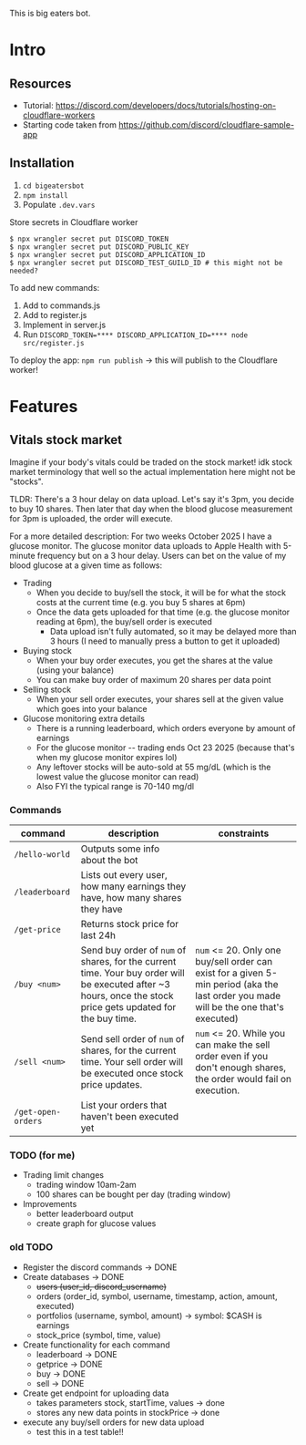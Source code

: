 This is big eaters bot.

# Intro
## Resources
- Tutorial: https://discord.com/developers/docs/tutorials/hosting-on-cloudflare-workers
- Starting code taken from https://github.com/discord/cloudflare-sample-app

## Installation
1. `cd bigeatersbot`
2. `npm install`
3. Populate `.dev.vars`

Store secrets in Cloudflare worker
```
$ npx wrangler secret put DISCORD_TOKEN
$ npx wrangler secret put DISCORD_PUBLIC_KEY
$ npx wrangler secret put DISCORD_APPLICATION_ID
$ npx wrangler secret put DISCORD_TEST_GUILD_ID # this might not be needed?
```

To add new commands:
1. Add to commands.js
2. Add to register.js
3. Implement in server.js
4. Run `DISCORD_TOKEN=**** DISCORD_APPLICATION_ID=**** node src/register.js`

To deploy the app:
`npm run publish` -> this will publish to the Cloudflare worker!

# Features
## Vitals stock market
Imagine if your body's vitals could be traded on the stock market! idk stock market terminology that well so the actual implementation here might not be "stocks".

TLDR: There's a 3 hour delay on data upload. Let's say it's 3pm, you decide to buy 10 shares. Then later that day when the blood glucose measurement for 3pm is uploaded, the order will execute.

For a more detailed description: For two weeks October 2025 I have a glucose monitor. The glucose monitor data uploads to Apple Health with 5-minute frequency but on a 3 hour delay. Users can bet on the value of my blood glucose at a given time as follows:
- Trading
    - When you decide to buy/sell the stock, it will be for what the stock costs at the current time (e.g. you buy 5 shares at 6pm)
    - Once the data gets uploaded for that time (e.g. the glucose monitor reading at 6pm), the buy/sell order is executed
        - Data upload isn't fully automated, so it may be delayed more than 3 hours (I need to manually press a button to get it uploaded)
- Buying stock
    - When your buy order executes, you get the shares at the value (using your balance)
    - You can make buy order of maximum 20 shares per data point
- Selling stock
    - When your sell order executes, your shares sell at the given value which goes into your balance
- Glucose monitoring extra details
    - There is a running leaderboard, which orders everyone by amount of earnings
    - For the glucose monitor -- trading ends Oct 23 2025 (because that's when my glucose monitor expires lol)
    - Any leftover stocks will be auto-sold at 55 mg/dL (which is the lowest value the glucose monitor can read)
    - Also FYI the typical range is 70-140 mg/dl

### Commands
|command|description|constraints|
|-|-|-|
|`/hello-world`|Outputs some info about the bot||
|`/leaderboard`|Lists out every user, how many earnings they have, how many shares they have||
|`/get-price`|Returns stock price for last 24h||
|`/buy <num>`|Send buy order of `num` of shares, for the current time. Your buy order will be executed after ~3 hours, once the stock price gets updated for the buy time.|`num` <= 20. Only one buy/sell order can exist for a given 5-min period (aka the last order you made will be the one that's executed)|
|`/sell <num>`|Send sell order of `num` of shares, for the current time. Your sell order will be executed once stock price updates.|`num` <= 20. While you can make the sell order even if you don't enough shares, the order would fail on execution.|
|`/get-open-orders`|List your orders that haven't been executed yet||

### TODO (for me)
- Trading limit changes
  - trading window 10am-2am
  - 100 shares can be bought per day (trading window)
- Improvements
  - better leaderboard output
  - create graph for glucose values

### old TODO
- Register the discord commands -> DONE
- Create databases -> DONE
  - ~~users (user_id, discord_username)~~
  - orders (order_id, symbol, username, timestamp, action, amount, executed)
  - portfolios (username, symbol, amount) -> symbol: $CASH is earnings
  - stock_price (symbol, time, value)
- Create functionality for each command
  - leaderboard -> DONE
  - getprice -> DONE
  - buy -> DONE
  - sell -> DONE
- Create get endpoint for uploading data
  - takes parameters stock, startTime, values -> done
  - stores any new data points in stockPrice -> done
- execute any buy/sell orders for new data upload
  - test this in a test table!!
